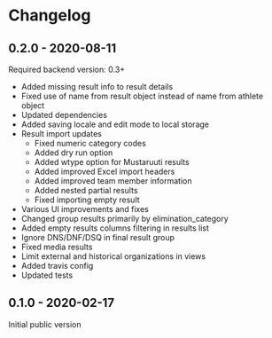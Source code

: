 # Changelog

## 0.2.0 - 2020-08-11
Required backend version: 0.3+

- Added missing result info to result details
- Fixed use of name from result object instead of name from athlete object
- Updated dependencies
- Added saving locale and edit mode to local storage
- Result import updates
  - Fixed numeric category codes
  - Added dry run option
  - Added wtype option for Mustaruuti results
  - Added improved Excel import headers
  - Added improved team member information
  - Added nested partial results
  - Fixed importing empty result
- Various UI improvements and fixes
- Changed group results primarily by elimination_category
- Added empty results columns filtering in results list
- Ignore DNS/DNF/DSQ in final result group
- Fixed media results
- Limit external and historical organizations in views
- Added travis config
- Updated tests

## 0.1.0 - 2020-02-17
Initial public version